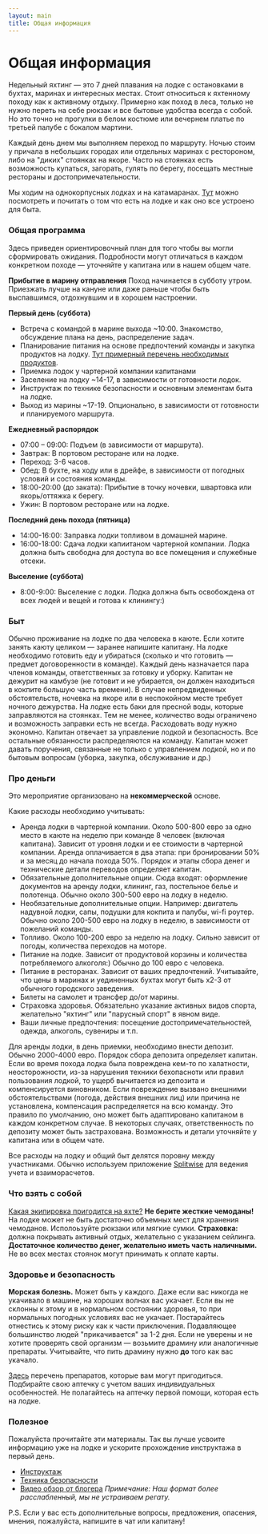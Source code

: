 ```yaml
---
layout: main
title: Общая информация
---
```


# Общая информация

Недельный яхтинг — это 7 дней плавания на лодке с остановками в бухтах, маринах и интересных местах. 
Стоит относиться к яхтенному походу как к активному отдыху. Примерно как поход в леса, только не нужно переть на себе рюкзак и все бытовые удобства всегда с собой. Но это точно не прогулки в белом костюме или вечернем платье по третьей палубе с бокалом мартини.

Каждый день днем мы выполняем переход по маршруту. Ночью стоим у причала в небольших городах или отдельных маринах с рестороном, либо на "диких" стоянках на якоре. Часто на стоянках есть возможность купаться, загорать, гулять по берегу, посещать местные рестораны и достопримечательности.

Мы ходим на однокорпусных лодках и на катамаранах. [Тут](yacht) можно посмотреть и почитать о том что есть на лодке и как оно все устроено для быта.

### Общая программа
Здесь приведен ориентировочный план для того чтобы вы могли сформировать ожидания. Подробности могут отличаться в каждом конкретном походе — уточняйте у капитана или в нашем общем чате.

**Прибытие в марину отправления**
Поход начинается в субботу утром. Приезжать лучше на кануне или даже раньше чтобы быть выспавшимся, отдохнувшим и в хорошем настроении.

**Первый день (суббота)**
  - Встреча с командой в марине выхода ~10:00. Знакомство, обсуждение плана на день, распределение задач.
  - Планирование питания на основе предпочтений команды и закупка продуктов на лодку. [Тут примерный перечень необходимых продуктов](products).
  - Приемка лодок у чартерной компании капитанами
  - Заселение на лодку ~14-17, в зависимости от готовности лодок.
  - Инструктаж по технике безопасности и основным элементам быта на лодке.
  - Выход из марины ~17-19. Опционально, в зависимости от готовности и планируемого маршрута.

**Ежедневный распорядок**
  - 07:00 – 09:00: Подъем (в зависимости от маршрута).
  - Завтрак: В портовом ресторане или на лодке.
  - Переход: 3-6 часов.
  - Обед: В бухте, на ходу или в дрейфе, в зависимости от погодных условий и состояния команды.
  - 18:00-20:00 (до заката): Прибытие в точку ночевки, швартовка или якорь/оттяжка к берегу.
  - Ужин: В портовом ресторане или на лодке.
 
**Последний день похода (пятница)**
  - 14:00-16:00: Заправка лодки топливом в домашней марине.
  - 16:00-18:00: Сдача лодки капиитаном чартерной компании. Лодка должна быть свободна для доступа во все помещения и служебные отсеки.

**Выселение (суббота)**
  - 8:00-9:00: Выселение с лодки. Лодка должна быть освобождена от всех людей и вещей и готова к клинингу:)

### Быт
Обычно проживание на лодке по два человека в каюте. Если хотите занять каюту целиком — заранее напишите капитану.
На лодке необходимо готовить еду и убираться (сколько и что готовить — предмет договоренности в команде). Каждый день назначается пара членов команды, ответственных за готовку и уборку. Капитан не дежурит на камбузе (не готовит и не убирается, он должен находиться в кокпите большую часть времени).
В случае непредвиденных обстоятельств, ночевка на якоре или в неспокойном месте требует ночного дежурства.
На лодке есть баки для пресной воды, которые заправляются на стоянках. Тем не менее, количество воды ограничено и возможность заправки есть не всегда. Расходовать воду нужно экономно.
Капитан отвечает за управление лодкой и безопасность. Все остальные обязанности распределяются на команду.
Капитан может давать поручения, связанные не только с управлением лодкой, но и по бытовым вопросам (уборка, закупка, обслуживание и др.) 

### Про деньги
Это мероприятие организовано на **некоммерческой** основе.

Какие расходы необходимо учитывать:
- Аренда лодки в чартерной компании. Около 500-800 евро за одно место в каюте на неделю при команде 8 человек (включая капитана). Зависит от уровня лодки и ее стоимости в чартерной компании. Аренда оплачивается в два этапа: при бронировании 50% и за месяц до начала похода 50%. Порядок и этапы сбора денег и технические детали переводов определяет капитан.
- Обязательные дополнительные опции. Сюда входят: оформление документов на аренду лодки, клининг, газ, постельное белье и полотенца. Обычно около 300-500 евро на лодку в неделю.
- Необязательные дополнительные опции. Например: двигатель надувной лодки, сапы, подушки для кокпита и палубы, wi-fi роутер. Обычно около 200-500 евро на лодку в неделю, в зависимости от пожеланий команды.
- Топливо. Около 100-200 евро за неделю на лодку. Сильно зависит от погоды, количества переходов на моторе.
- Питание на лодке. Зависит от продуктовой корзины и количества потребляемого алкоголя:) Обычно до 100 евро с человека.
- Питание в ресторанах. Зависит от ваших предпочтений. Учитывайте, что цены в маринах и уединенных бухтах могут быть x2-3 от обычного городского заведения.
- Билеты на самолет и трансфер до/от марины.
- Страховка здоровья. Обязательно указание активных видов спорта, желательно "яхтинг" или "парусный спорт" в явном виде.
- Ваши личные предпочтения: посещение достопримечательностей, одежда, алкоголь, сувениры и т.п.

Для аренды лодки, в день приемки, необходимо внести депозит. Обычно 2000-4000 евро. Порядок сбора депозита определяет капитан.
Если во время похода лодка была повреждена кем-то по халатности, неосторожности, из-за нарушения техники бехопасноти или правил пользования лодкой, то ущерб вычитается из депозита и компенсируется виновником. Если повреждение вызвано внешними обстоятельствами (погода, действия внешних лиц) или причина не установлена, компенсация распределяется на всю команду. Это правило по умолчанию, оно может быть адаптировано капитаном в каждом конкретном случае.
В некоторых случаях, ответственность по депозиту может быть застрахована. Возможность и детали уточняйте у капитана или в общем чате.

Все расходы на лодку и общий быт делятся поровну между участниками. Обычно используем приложение [Splitwise](https://www.splitwise.com/) для ведения учета и взаиморасчетов.

### Что взять с собой
[Какая экипировка пригодится на яхте?](/clothes)
**Не берите жесткие чемоданы!** На лодке может не быть достаточно объемных мест для хранения чемоданов. Исполоьзуйте рюкзаки или мягкие сумки.
**Страховка:** должна покрывать активный отдых, желательно с указанием сейлинга.
**Достаточное количество денег, желательно иметь часть наличными.** Не во всех местах стоянок могут принимать к оплате карты.


### Здоровье и безопасность

**Морская болезнь.** Может быть у каждого. Даже если вас никогда не укачивало в машине, на хороших волнах вас укачает. Если вы не склонны к этому и в нормальном состоянии здоровья, то при нормальных погодных условиях вас не укачает. Постарайтесь отнестись к этому риску как к части приключения. Подавляющее большинство людей "прикачивается" за 1-2 дня. Если не уверены и не хотите проверять свой организм — возьмите драмину или аналогичные препараты. Учитывайте, что пить драмину нужно **до** того как вас укачало.

[Здесь](/pharmacy) перечень препаратов, которые вам могут пригодиться. Подбирайте свою аптечку с учетом ваших индивидуальных особенностей. Не полагайтесь на аптечку первой помощи, которая есть на лодке.

### Полезное
Пожалуйста прочитайте эти материалы. Так вы лучше усвоите информацию уже на лодке и ускорите прохождение инструктажа в первый день.
- [Инструктаж](/instructions)
- [Техника безопасности](/safety)
- [Видео обзор от блогера](https://youtu.be/H3Q7SNLzNmI) *Примечание: Наш формат более расслабленный, мы не устраиваем регату.*

P.S.
Если у вас есть дополнительные вопросы, предложения, опасения, мнения, пожалуйста, напишите в чат или капитану!

